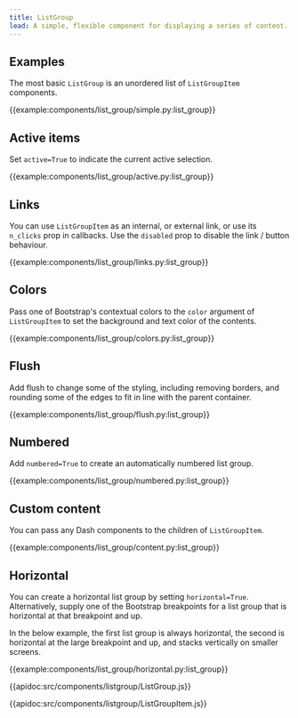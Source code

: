 ```yaml
---
title: ListGroup
lead: A simple, flexible component for displaying a series of content.
---
```


## Examples

The most basic `ListGroup` is an unordered list of `ListGroupItem` components.

{{example:components/list_group/simple.py:list_group}}

## Active items

Set `active=True` to indicate the current active selection.

{{example:components/list_group/active.py:list_group}}

## Links

You can use `ListGroupItem` as an internal, or external link, or use its `n_clicks` prop in callbacks. Use the `disabled` prop to disable the link / button behaviour.

{{example:components/list_group/links.py:list_group}}

## Colors

Pass one of Bootstrap's contextual colors to the `color` argument of `ListGroupItem` to set the background and text color of the contents.

{{example:components/list_group/colors.py:list_group}}

## Flush

Add flush to change some of the styling, including removing borders, and rounding some of the edges to fit in line with the parent container.

{{example:components/list_group/flush.py:list_group}}

## Numbered

Add `numbered=True` to create an automatically numbered list group.

{{example:components/list_group/numbered.py:list_group}}

## Custom content

You can pass any Dash components to the children of `ListGroupItem`.

{{example:components/list_group/content.py:list_group}}

## Horizontal

You can create a horizontal list group by setting `horizontal=True`. Alternatively, supply one of the Bootstrap breakpoints for a list group that is horizontal at that breakpoint and up.

In the below example, the first list group is always horizontal, the second is horizontal at the large breakpoint and up, and stacks vertically on smaller screens.

{{example:components/list_group/horizontal.py:list_group}}

{{apidoc:src/components/listgroup/ListGroup.js}}

{{apidoc:src/components/listgroup/ListGroupItem.js}}
